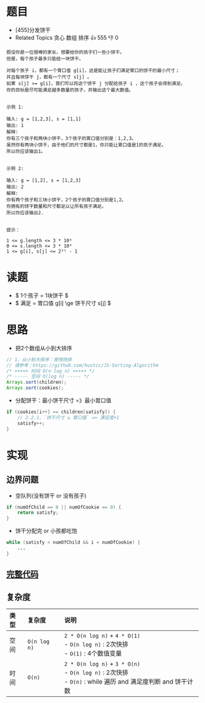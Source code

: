 # 题目

- [455]分发饼干
- Related Topics 贪心 数组 排序 👍 555 👎 0

```text
假设你是一位很棒的家长，想要给你的孩子们一些小饼干。
但是，每个孩子最多只能给一块饼干。 

对每个孩子 i，都有一个胃口值 g[i]，这是能让孩子们满足胃口的饼干的最小尺寸；
并且每块饼干 j，都有一个尺寸 s[j] 。
如果 s[j] >= g[i]，我们可以将这个饼干 j 分配给孩子 i ，这个孩子会得到满足。
你的目标是尽可能满足越多数量的孩子，并输出这个最大数值。 
 

示例 1: 

输入: g = [1,2,3], s = [1,1]
输出: 1
解释: 
你有三个孩子和两块小饼干，3个孩子的胃口值分别是：1,2,3。
虽然你有两块小饼干，由于他们的尺寸都是1，你只能让胃口值是1的孩子满足。
所以你应该输出1。
 

示例 2: 

输入: g = [1,2], s = [1,2,3]
输出: 2
解释: 
你有两个孩子和三块小饼干，2个孩子的胃口值分别是1,2。
你拥有的饼干数量和尺寸都足以让所有孩子满足。
所以你应该输出2.
 

提示： 

1 <= g.length <= 3 * 10⁴ 
0 <= s.length <= 3 * 10⁴ 
1 <= g[i], s[j] <= 2³¹ - 1 
```

# 读题

- $ 1个孩子 = 1块饼干 $
- $ 满足 = 胃口值 g[i] \ge 饼干尺寸 s[j] $

# 思路

- 把2个数组从小到大排序

```java
// 1、从小到大排序：使用快排
// 请参考：https://github.com/hustcc/JS-Sorting-Algorithm
/* +++++ 时间 O(n log n) +++++ */
/* ----- 空间 O(log n) ----- */
Arrays.sort(children);
Arrays.sort(cookies);
```

- 分配饼干：最小饼干尺寸 =》最小胃口值

```java
if (cookies[i++] >= children[satisfy]) {
    // 2.2.1、`饼干尺寸 ≥ 胃口值` => 满足度+1
    satisfy++;
}
```

# 实现

## 边界问题

- 空队列(没有饼干 or 没有孩子)

```java
if (numOfChild == 0 || numOfCookie == 0) {
    return satisfy;
}
```

- 饼干分配完 or 小孩都吃饱

```java
while (satisfy < numOfChild && i < numOfCookie) {
    ...
}
```

## [完整代码](Demo01.java)

## 复杂度

类型 | 复杂度 | 说明
:--- |:--- |:---
空间 | `O(n log n)` | `2 * O(n log n)` + `4 * O(1)` </br> - `O(n log n)` : 2次快排 </br> - `O(1)` : 4个数值变量
时间 | `O(n)` | `2 * O(n log n)` + `3 * O(n)` </br> - `O(n log n)` : 2次快排 </br> - `O(n)` : while 遍历 and 满足度判断 and 饼干计数

